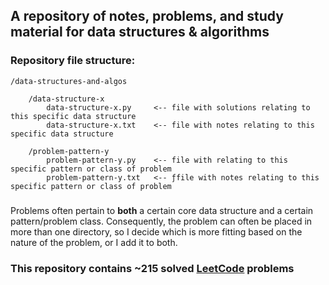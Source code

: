 ## A repository of notes, problems, and study material for data structures & algorithms

### Repository file structure:
```
/data-structures-and-algos

    /data-structure-x
        data-structure-x.py     <-- file with solutions relating to this specific data structure
        data-structure-x.txt    <-- file with notes relating to this specific data structure

    /problem-pattern-y
        problem-pattern-y.py    <-- file with relating to this specific pattern or class of problem
        problem-pattern-y.txt   <-- ƒfile with notes relating to this specific pattern or class of problem
```
### 
Problems often pertain to **both** a certain core data structure and a certain pattern/problem class. Consequently, the problem can often be placed in more than one directory, so I decide which is more fitting based on the nature of the problem, or I add it to both.

### This repository contains ~215 solved [LeetCode](https://leetcode.com/MarcusDelVecchio/) problems
